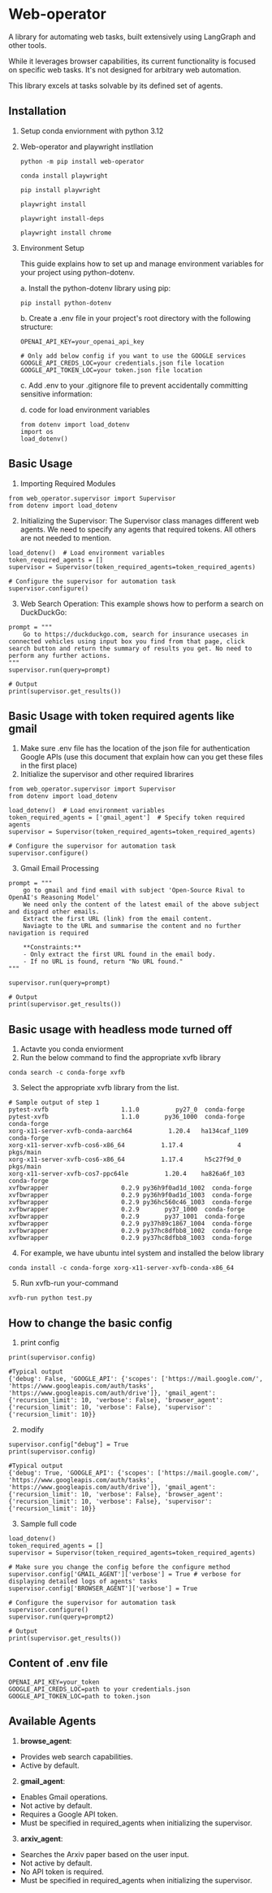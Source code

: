 # Web-operator

A library for automating web tasks, built extensively using LangGraph and other tools.

While it leverages browser capabilities, its current functionality is focused on specific web tasks. It's not designed for arbitrary web automation.

This library excels at tasks solvable by its defined set of agents.

## Installation

1. Setup conda enviornment with python 3.12

2. Web-operator and playwright instllation

    ```
    python -m pip install web-operator

    conda install playwright

    pip install playwright

    playwright install

    playwright install-deps 

    playwright install chrome
    ```

3. Environment Setup

    This guide explains how to set up and manage environment variables for your project using python-dotenv.

    a. Install the python-dotenv library using pip:

    ```
    pip install python-dotenv
    ```
    b. Create a .env file in your project's root directory with the following structure:
    ```
    OPENAI_API_KEY=your_openai_api_key

    # Only add below config if you want to use the GOOGLE services
    GOOGLE_API_CREDS_LOC=your credentials.json file location
    GOOGLE_API_TOKEN_LOC=your token.json file location
    ```

    c. Add .env to your .gitignore file to prevent accidentally committing sensitive information:

    d. code for load environment variables 
    ```
    from dotenv import load_dotenv
    import os
    load_dotenv()
    ```

## Basic Usage 
1. Importing Required Modules
```
from web_operator.supervisor import Supervisor
from dotenv import load_dotenv
```
2. Initializing the Supervisor: 
The Supervisor class manages different web agents. We need to specify any agents that required tokens. All others are not needed to mention. 
```
load_dotenv()  # Load environment variables
token_required_agents = [] 
supervisor = Supervisor(token_required_agents=token_required_agents)

# Configure the supervisor for automation task
supervisor.configure()
```
3. Web Search Operation: 
This example shows how to perform a search on DuckDuckGo:
```
prompt = """
    Go to https://duckduckgo.com, search for insurance usecases in connected vehicles using input box you find from that page, click search button and return the summary of results you get. No need to perform any further actions.
"""
supervisor.run(query=prompt)

# Output
print(supervisor.get_results())
```

## Basic Usage with token required agents like gmail
1. Make sure .env file has the location of the json file for authentication Google APIs (use this document that explain how can you get these files in the first place)
2. Initialize the supervisor and other required librarires
```
from web_operator.supervisor import Supervisor
from dotenv import load_dotenv

load_dotenv()  # Load environment variables
token_required_agents = ['gmail_agent']  # Specify token required agents
supervisor = Supervisor(token_required_agents=token_required_agents)

# Configure the supervisor for automation task
supervisor.configure()
```
3. Gmail Email Processing
```
prompt = """
    go to gmail and find email with subject 'Open-Source Rival to OpenAI's Reasoning Model'
    We need only the content of the latest email of the above subject and disgard other emails.
    Extract the first URL (link) from the email content.
    Naviagte to the URL and summarise the content and no further navigation is required

    **Constraints:**
    - Only extract the first URL found in the email body.
    - If no URL is found, return "No URL found."
"""

supervisor.run(query=prompt)

# Output
print(supervisor.get_results())
```

## Basic usage with headless mode turned off
1. Actavte you conda enviorment
2. Run the below command to find the appropriate xvfb library
```
conda search -c conda-forge xvfb
```
3. Select the appropriate xvfb library from the list.
```
# Sample output of step 1
pytest-xvfb                    1.1.0          py27_0  conda-forge                                                            pytest-xvfb                    1.1.0       py36_1000  conda-forge                                                            conda-forge         
xorg-x11-server-xvfb-conda-aarch64          1.20.4   ha134caf_1109  conda-forge                
xorg-x11-server-xvfb-cos6-x86_64          1.17.4               4  pkgs/main           
xorg-x11-server-xvfb-cos6-x86_64          1.17.4      h5c27f9d_0  pkgs/main             
xorg-x11-server-xvfb-cos7-ppc64le          1.20.4    ha826a6f_103  conda-forge         
xvfbwrapper                    0.2.9 py36h9f0ad1d_1002  conda-forge         
xvfbwrapper                    0.2.9 py36h9f0ad1d_1003  conda-forge         
xvfbwrapper                    0.2.9 py36hc560c46_1003  conda-forge         
xvfbwrapper                    0.2.9       py37_1000  conda-forge         
xvfbwrapper                    0.2.9       py37_1001  conda-forge         
xvfbwrapper                    0.2.9 py37h89c1867_1004  conda-forge         
xvfbwrapper                    0.2.9 py37hc8dfbb8_1002  conda-forge         
xvfbwrapper                    0.2.9 py37hc8dfbb8_1003  conda-forge          
```
4. For example, we have ubuntu intel system and installed the below library
```
conda install -c conda-forge xorg-x11-server-xvfb-conda-x86_64
```
5. Run xvfb-run your-command
```
xvfb-run python test.py
```


## How to change the basic config

1. print config 
```
print(supervisor.config)

#Typical output
{'debug': False, 'GOOGLE_API': {'scopes': ['https://mail.google.com/', 'https://www.googleapis.com/auth/tasks', 'https://www.googleapis.com/auth/drive']}, 'gmail_agent': {'recursion_limit': 10, 'verbose': False}, 'browser_agent': {'recursion_limit': 10, 'verbose': False}, 'supervisor': {'recursion_limit': 10}}

```
2. modify
```
supervisor.config["debug"] = True
print(supervisor.config)

#Typical output
{'debug': True, 'GOOGLE_API': {'scopes': ['https://mail.google.com/', 'https://www.googleapis.com/auth/tasks', 'https://www.googleapis.com/auth/drive']}, 'gmail_agent': {'recursion_limit': 10, 'verbose': False}, 'browser_agent': {'recursion_limit': 10, 'verbose': False}, 'supervisor': {'recursion_limit': 10}}

```
3. Sample full code
```
load_dotenv()  
token_required_agents = []
supervisor = Supervisor(token_required_agents=token_required_agents)

# Make sure you change the config before the configure method
supervisor.config['GMAIL_AGENT']['verbose'] = True # verbose for displaying detailed logs of agents' tasks
supervisor.config['BROWSER_AGENT']['verbose'] = True

# Configure the supervisor for automation task
supervisor.configure()
supervisor.run(query=prompt2)

# Output
print(supervisor.get_results())
```

## Content of .env file
```
OPENAI_API_KEY=your_token
GOOGLE_API_CREDS_LOC=path to your credentials.json
GOOGLE_API_TOKEN_LOC=path to token.json
```

## Available Agents

1. **browse_agent**:
* Provides web search capabilities.
* Active by default.
2. **gmail_agent**:
* Enables Gmail operations.
* Not active by default.
* Requires a Google API token.
* Must be specified in required_agents when initializing the supervisor.
3. **arxiv_agent**:
* Searches the Arxiv paper based on the user input.
* Not active by default.
* No API token is required.
* Must be specified in required_agents when initializing the supervisor.

